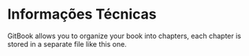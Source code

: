 # Informações Técnicas

GitBook allows you to organize your book into chapters, each chapter is stored in a separate file like this one.
